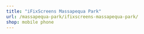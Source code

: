 ```yaml
---
title: "iFixScreens Massapequa Park"
url: /massapequa-park/ifixscreens-massapequa-park/
shop: mobile phone
---
```

